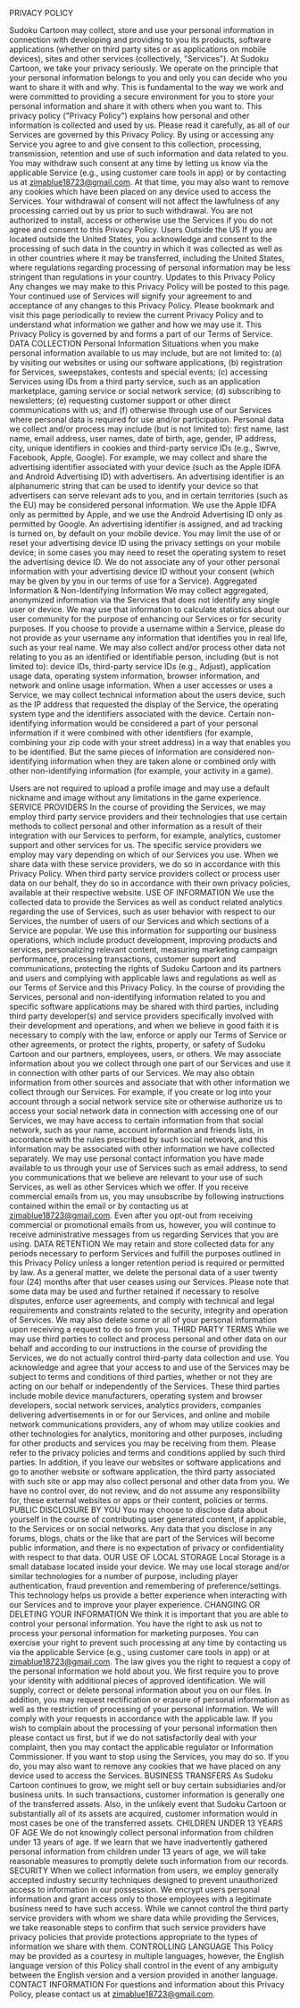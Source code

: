 PRIVACY POLICY

Sudoku Cartoon may collect, store and use your personal information in connection with developing and providing to you its products, software applications (whether on third party sites or as applications on mobile devices), sites and other services (collectively, "Services"). At Sudoku Cartoon, we take your privacy seriously. We operate on the principle that your personal information belongs to you and only you can decide who you want to share it with and why. This is fundamental to the way we work and were committed to providing a secure environment for you to store your personal information and share it with others when you want to. This privacy policy ("Privacy Policy") explains how personal and other information is collected and used by us. Please read it carefully, as all of our Services are governed by this Privacy Policy. By using or accessing any Service you agree to and give consent to this collection, processing, transmission, retention and use of such information and data related to you. You may withdraw such consent at any time by letting us know via the applicable Service (e.g., using customer care tools in app) or by contacting us at zimablue18723@gmail.com. At that time, you may also want to remove any cookies which have been placed on any device used to access the Services. Your withdrawal of consent will not affect the lawfulness of any processing carried out by us prior to such withdrawal. You are not authorized to install, access or otherwise use the Services if you do not agree and consent to this Privacy Policy.
Users Outside the US
If you are located outside the United States, you acknowledge and consent to the processing of such data in the country in which it was collected as well as in other countries where it may be transferred, including the United States, where regulations regarding processing of personal information may be less stringent than regulations in your country.
Updates to this Privacy Policy
Any changes we may make to this Privacy Policy will be posted to this page. Your continued use of Services will signify your agreement to and acceptance of any changes to this Privacy Policy. Please bookmark and visit this page periodically to review the current Privacy Policy and to understand what information we gather and how we may use it. This Privacy Policy is governed by and forms a part of our Terms of Service.
DATA COLLECTION
Personal Information
Situations when you make personal information available to us may include, but are not limited to: (a) by visiting our websites or using our software applications, (b) registration for Services, sweepstakes, contests and special events; (c) accessing Services using IDs from a third party service, such as an application marketplace, gaming service or social network service; (d) subscribing to newsletters; (e) requesting customer support or other direct communications with us; and (f) otherwise through use of our Services where personal data is required for use and/or participation. Personal data we collect and/or process may include (but is not limited to): first name, last name, email address, user names, date of birth, age, gender, IP address, city, unique identifiers in cookies and third-party service IDs (e.g., Swrve, Facebook, Apple, Google). For example, we may collect and share the advertising identifier associated with your device (such as the Apple IDFA and Android Advertising ID) with advertisers. An advertising identifier is an alphanumeric string that can be used to identify your device so that advertisers can serve relevant ads to you, and in certain territories (such as the EU) may be considered personal information. We use the Apple IDFA only as permitted by Apple, and we use the Android Advertising ID only as permitted by Google. An advertising identifier is assigned, and ad tracking is turned on, by default on your mobile device. You may limit the use of or reset your advertising device ID using the privacy settings on your mobile device; in some cases you may need to reset the operating system to reset the advertising device ID. We do not associate any of your other personal information with your advertising device ID without your consent (which may be given by you in our terms of use for a Service). Aggregated Information & Non-Identifying Information We may collect aggregated, anonymized information via the Services that does not identify any single user or device. We may use that information to calculate statistics about our user community for the purpose of enhancing our Services or for security purposes. If you choose to provide a username within a Service, please do not provide as your username any information that identifies you in real life, such as your real name. We may also collect and/or process other data not relating to you as an identified or identifiable person, including (but is not limited to): device IDs, third-party service IDs (e.g., Adjust), application usage data, operating system information, browser information, and network and online usage information. When a user accesses or uses a Service, we may collect technical information about the users device, such as the IP address that requested the display of the Service, the operating system type and the identifiers associated with the device. Certain non-identifying information would be considered a part of your personal information if it were combined with other identifiers (for example, combining your zip code with your street address) in a way that enables you to be identified. But the same pieces of information are considered non-identifying information when they are taken alone or combined only with other non-identifying information (for example, your activity in a game).

Users are not required to upload a profile image and may use a default nickname and image without any limitations in the game experience.
SERVICE PROVIDERS
In the course of providing the Services, we may employ third party service providers and their technologies that use certain methods to collect personal and other information as a result of their integration with our Services to perform, for example, analytics, customer support and other services for us. The specific service providers we employ may vary depending on which of our Services you use. When we share data with these service providers, we do so in accordance with this Privacy Policy. When third party service providers collect or process user data on our behalf, they do so in accordance with their own privacy policies, available at their respective website.
USE OF INFORMATION
We use the collected data to provide the Services as well as conduct related analytics regarding the use of Services, such as user behavior with respect to our Services, the number of users of our Services and which sections of a Service are popular. We use this information for supporting our business operations, which include product development, improving products and services, personalizing relevant content, measuring marketing campaign performance, processing transactions, customer support and communications, protecting the rights of Sudoku Cartoon and its partners and users and complying with applicable laws and regulations as well as our Terms of Service and this Privacy Policy. In the course of providing the Services, personal and non-identifying information related to you and specific software applications may be shared with third parties, including third party developer(s) and service providers specifically involved with their development and operations, and when we believe in good faith it is necessary to comply with the law, enforce or apply our Terms of Service or other agreements, or protect the rights, property, or safety of Sudoku Cartoon and our partners, employees, users, or others. We may associate information about you we collect through one part of our Services and use it in connection with other parts of our Services. We may also obtain information from other sources and associate that with other information we collect through our Services. For example, if you create or log into your account through a social network service site or otherwise authorize us to access your social network data in connection with accessing one of our Services, we may have access to certain information from that social network, such as your name, account information and friends lists, in accordance with the rules prescribed by such social network, and this information may be associated with other information we have collected separately. We may use personal contact information you have made available to us through your use of Services such as email address, to send you communications that we believe are relevant to your use of such Services, as well as other Services which we offer. If you receive commercial emails from us, you may unsubscribe by following instructions contained within the email or by contacting us at zimablue18723@gmail.com. Even after you opt-out from receiving commercial or promotional emails from us, however, you will continue to receive administrative messages from us regarding Services that you are using.
DATA RETENTION
We may retain and store collected data for any periods necessary to perform Services and fulfill the purposes outlined in this Privacy Policy unless a longer retention period is required or permitted by law. As a general matter, we delete the personal data of a user twenty four (24) months after that user ceases using our Services. Please note that some data may be used and further retained if necessary to resolve disputes, enforce user agreements, and comply with technical and legal requirements and constraints related to the security, integrity and operation of Services. We may also delete some or all of your personal information upon receiving a request to do so from you.
THIRD PARTY TERMS
While we may use third parties to collect and process personal and other data on our behalf and according to our instructions in the course of providing the Services, we do not actually control third-party data collection and use. You acknowledge and agree that your access to and use of the Services may be subject to terms and conditions of third parties, whether or not they are acting on our behalf or independently of the Services. These third parties include mobile device manufacturers, operating system and browser developers, social network services, analytics providers, companies delivering advertisements in or for our Services, and online and mobile network communications providers, any of whom may utilize cookies and other technologies for analytics, monitoring and other purposes, including for other products and services you may be receiving from them. Please refer to the privacy policies and terms and conditions applied by such third parties. In addition, if you leave our websites or software applications and go to another website or software application, the third party associated with such site or app may also collect personal and other data from you. We have no control over, do not review, and do not assume any responsibility for, these external websites or apps or their content, policies or terms.
PUBLIC DISCLOSURE BY YOU
You may choose to disclose data about yourself in the course of contributing user generated content, if applicable, to the Services or on social networks. Any data that you disclose in any forums, blogs, chats or the like that are part of the Services will become public information, and there is no expectation of privacy or confidentiality with respect to that data.
OUR USE OF LOCAL STORAGE
Local Storage is a small database located inside your device. We may use local storage and/or similar technologies for a number of purpose, including player authentication, fraud prevention and remembering of preference/settings. This technology helps us provide a better experience when interacting with our Services and to improve your player experience.
CHANGING OR DELETING YOUR INFORMATION
We think it is important that you are able to control your personal information. You have the right to ask us not to process your personal information for marketing purposes. You can exercise your right to prevent such processing at any time by contacting us via the applicable Service (e.g., using customer care tools in app) or at zimablue18723@gmail.com. The law gives you the right to request a copy of the personal information we hold about you. We first require you to prove your identity with additional pieces of approved identification. We will supply, correct or delete personal information about you on our files. In addition, you may request rectification or erasure of personal information as well as the restriction of processing of your personal information. We will comply with your requests in accordance with the applicable law. If you wish to complain about the processing of your personal information then please contact us first, but if we do not satisfactorily deal with your complaint, then you may contact the applicable regulator or Information Commissioner. If you want to stop using the Services, you may do so. If you do, you may also want to remove any cookies that we have placed on any device used to access the Services.
BUSINESS TRANSFERS
As Sudoku Cartoon continues to grow, we might sell or buy certain subsidiaries and/or business units. In such transactions, customer information is generally one of the transferred assets. Also, in the unlikely event that Sudoku Cartoon or substantially all of its assets are acquired, customer information would in most cases be one of the transferred assets.
CHILDREN UNDER 13 YEARS OF AGE
We do not knowingly collect personal information from children under 13 years of age. If we learn that we have inadvertently gathered personal information from children under 13 years of age, we will take reasonable measures to promptly delete such information from our records.
SECURITY
When we collect information from users, we employ generally accepted industry security techniques designed to prevent unauthorized access to information in our possession. We encrypt users personal information and grant access only to those employees with a legitimate business need to have such access. While we cannot control the third party service providers with whom we share data while providing the Services, we take reasonable steps to confirm that such service providers have privacy policies that provide protections appropriate to the types of information we share with them.
CONTROLLING LANGUAGE
This Policy may be provided as a courtesy in multiple languages, however, the English language version of this Policy shall control in the event of any ambiguity between the English version and a version provided in another language.
CONTACT INFORMATION
For questions and information about this Privacy Policy, please contact us at zimablue18723@gmail.com.